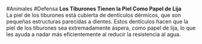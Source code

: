 #Animales #Defensa 
**Los Tiburones Tienen la Piel Como Papel de Lija**  
La piel de los tiburones está cubierta de dentículos dérmicos, que son pequeñas estructuras parecidas a dientes. Estos dentículos hacen que la piel de los tiburones sea extremadamente áspera, como papel de lija, lo que les ayuda a nadar más eficientemente al reducir la resistencia al agua.